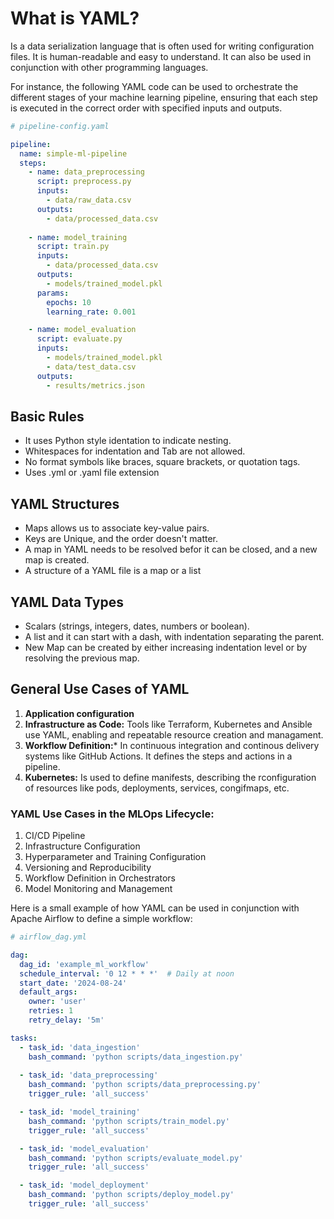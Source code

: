 # What is YAML?

Is a data serialization language that is often used for writing configuration files. It is human-readable and easy to understand. It can also be used in conjunction with other programming languages.

For instance, the following YAML code can be used to orchestrate the different stages of your machine learning pipeline, ensuring that each step is executed in the correct order with specified inputs and outputs.

```yaml
# pipeline-config.yaml

pipeline:
  name: simple-ml-pipeline
  steps:
    - name: data_preprocessing
      script: preprocess.py
      inputs:
        - data/raw_data.csv
      outputs:
        - data/processed_data.csv
    
    - name: model_training
      script: train.py
      inputs:
        - data/processed_data.csv
      outputs:
        - models/trained_model.pkl
      params:
        epochs: 10
        learning_rate: 0.001

    - name: model_evaluation
      script: evaluate.py
      inputs:
        - models/trained_model.pkl
        - data/test_data.csv
      outputs:
        - results/metrics.json
```
## Basic Rules

* It uses Python style identation to indicate nesting.
* Whitespaces for indentation and Tab are not allowed.
* No format symbols like braces, square brackets, or quotation tags.
* Uses .yml or .yaml file extension

## YAML Structures

* Maps allows us to associate key-value pairs.
* Keys are Unique, and the order doesn't matter.
* A map in YAML needs to be resolved befor it can be closed, and a new map is created.
* A structure of a YAML file is a map or a list

## YAML Data Types

* Scalars (strings, integers, dates, numbers or boolean).
* A list and it can start with a dash, with indentation separating the parent.
* New Map can be created by either increasing indentation level or by resolving the previous map.


## General Use Cases of YAML

1. **Application configuration**
2. **Infrastructure as Code:** Tools like Terraform, Kubernetes and Ansible use YAML, enabling and repeatable resource creation and managament.
3. **Workflow Definition:*** In continuous integration and continous delivery systems like GitHub Actions. It defines the steps and actions in a pipeline.
4. **Kubernetes:** Is used to define manifests, describing the rconfiguration of resources like pods, deployments, services, congifmaps, etc.

### YAML Use Cases in the MLOps Lifecycle:

1. CI/CD Pipeline
2. Infrastructure Configuration
3. Hyperparameter and Training Configuration
4. Versioning and Reproducibility
5. Workflow Definition in Orchestrators
6. Model Monitoring and Management

Here is a small example of how YAML can be used in conjunction with Apache Airflow to define a simple workflow:

```yaml
# airflow_dag.yml

dag:
  dag_id: 'example_ml_workflow'
  schedule_interval: '0 12 * * *'  # Daily at noon
  start_date: '2024-08-24'
  default_args:
    owner: 'user'
    retries: 1
    retry_delay: '5m'

tasks:
  - task_id: 'data_ingestion'
    bash_command: 'python scripts/data_ingestion.py'
  
  - task_id: 'data_preprocessing'
    bash_command: 'python scripts/data_preprocessing.py'
    trigger_rule: 'all_success'

  - task_id: 'model_training'
    bash_command: 'python scripts/train_model.py'
    trigger_rule: 'all_success'

  - task_id: 'model_evaluation'
    bash_command: 'python scripts/evaluate_model.py'
    trigger_rule: 'all_success'

  - task_id: 'model_deployment'
    bash_command: 'python scripts/deploy_model.py'
    trigger_rule: 'all_success'
```